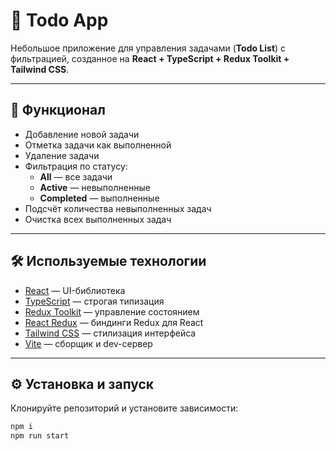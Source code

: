 # 📝 Todo App

Небольшое приложение для управления задачами (**Todo List**) с фильтрацией, созданное на **React + TypeScript + Redux Toolkit + Tailwind CSS**.

---

## 🚀 Функционал
- Добавление новой задачи
- Отметка задачи как выполненной
- Удаление задачи
- Фильтрация по статусу:
  - **All** — все задачи
  - **Active** — невыполненные
  - **Completed** — выполненные
- Подсчёт количества невыполненных задач
- Очистка всех выполненных задач

---

## 🛠 Используемые технологии
- [React](https://react.dev/) — UI-библиотека
- [TypeScript](https://www.typescriptlang.org/) — строгая типизация
- [Redux Toolkit](https://redux-toolkit.js.org/) — управление состоянием
- [React Redux](https://react-redux.js.org/) — биндинги Redux для React
- [Tailwind CSS](https://tailwindcss.com/) — стилизация интерфейса
- [Vite](https://vitejs.dev/) — сборщик и dev-сервер

---

## ⚙️ Установка и запуск
Клонируйте репозиторий и установите зависимости:

```bash
npm i
npm run start
